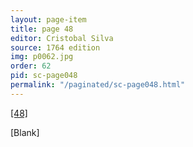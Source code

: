 ```yaml
---
layout: page-item
title: page 48
editor: Cristobal Silva
source: 1764 edition
img: p0062.jpg
order: 62
pid: sc-page048
permalink: "/paginated/sc-page048.html"
---
```



[[48]]({{site.baseurl}}/images/{{page.img}})

[Blank]

